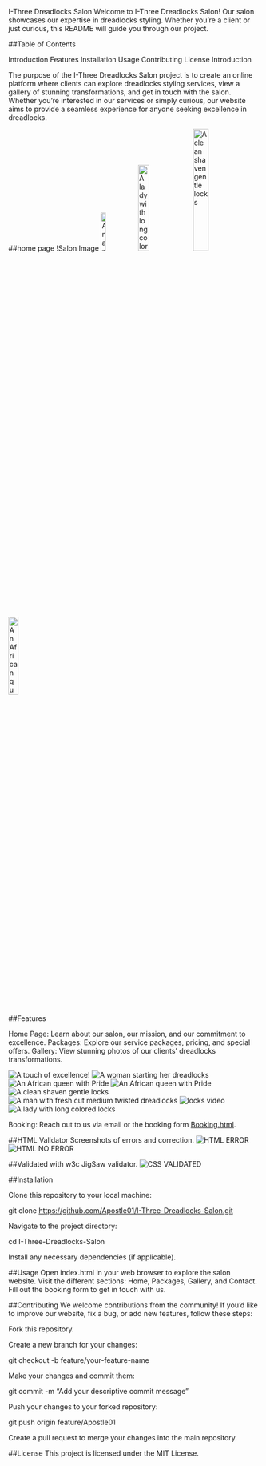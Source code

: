 <!-- https://apostle01.github.io/I-Three/-->

I-Three Dreadlocks Salon
Welcome to I-Three Dreadlocks Salon! Our salon showcases our expertise in dreadlocks styling. Whether you’re a client or just curious, this README will guide you through our project.

##Table of Contents

Introduction
Features
Installation
Usage
Contributing
License
Introduction

The purpose of the I-Three Dreadlocks Salon project is to create an online platform where clients can explore dreadlocks styling services, view a gallery of stunning transformations, and get in touch with the salon. Whether you’re interested in our services or simply curious, our website aims to provide a seamless experience for anyone seeking excellence in dreadlocks.

##home page 
!Salon Image 
 <img src="assets/img/larry.jpg" alt="A man with fresh cut medium twisted dreadlocks" style="width: 14%;">
 <img src="assets/img/coloredlocks.jpg" alt="A lady with long colored locks" style="width: 21%;">
 <img src="assets/img/cleanshave.jpg" alt="A clean shaven gentle locks" style="width: 25%;">
 <img src="assets/img/AfricanPride.jpg" alt="An African queen with Pride" style="width: 20%;">

##Features

Home Page: Learn about our salon, our mission, and our commitment to excellence.
Packages: Explore our service packages, pricing, and special offers.
Gallery: View stunning photos of our clients’ dreadlocks transformations.

<img src="assets/img/smily_girl.jpg" alt="A touch of excellence!">
<img src="assets/img/startinglocs.jpg" alt="A woman starting her dreadlocks">
<img src="assets/img/AfricanPride.jpg" alt="An African queen with Pride">
<img src="assets/img/ladylocks.JPG" alt="An African queen with Pride">
<img src="assets/img/cleanshave.jpg" alt="A clean shaven gentle locks">
<img src="assets/img/larry.jpg" alt="A man with fresh cut medium twisted dreadlocks">
<img src="assets/img/https://raw.githubusercontent.com/Apostle01/I-Three/main/assets/img/           VideoEditor_HOWTORETWISTDREADLOCKSWITHCROCHETLATCHHOOK.mp4
" alt="locks video">
<img src="assets/img/coloredlocks.jpg" alt="A lady with long colored locks">
 
Booking: Reach out to us via email or the booking form  <a href="Booking.html">Booking.html</a>.

##HTML Validator Screenshots of errors and correction.
<img src="assets/photos/NuHtmlError.jpg" alt="HTML ERROR">
<img src="assets/photos/NuHtmlChecker.jpg" alt="HTML NO ERROR">

##Validated with w3c JigSaw validator.
<img src="assets/photos/Jigsawvalidator.jpg" alt="CSS VALIDATED">

##Installation

Clone this repository to your local machine:

git clone https://github.com/Apostle01/I-Three-Dreadlocks-Salon.git

Navigate to the project directory:

cd I-Three-Dreadlocks-Salon

Install any necessary dependencies (if applicable).

##Usage
Open index.html in your web browser to explore the salon website.
Visit the different sections: Home, Packages, Gallery, and Contact.
Fill out the booking form to get in touch with us.

##Contributing
We welcome contributions from the community! If you’d like to improve our website, fix a bug, or add new features, follow these steps:

Fork this repository.

Create a new branch for your changes:

git checkout -b feature/your-feature-name

Make your changes and commit them:

git commit -m “Add your descriptive commit message”

Push your changes to your forked repository:

git push origin feature/Apostle01

Create a pull request to merge your changes into the main repository.

##License
This project is licensed under the MIT License.
